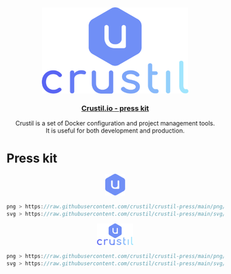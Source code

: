 <h3 align="center">
  <a href="https://crustil.io">
   <img src="./svg/logo_full.svg" height="200px"><br /><br />
   Crustil.io - press kit</a>
</h3>

<p align="center">
  Crustil is a set of Docker configuration and project management tools.<br />
  It is useful for both development and production.
</p>


# Press kit

<p align="center">
  <img src="./svg/logo.svg" height="50px">
</p>

```ts
png > https://raw.githubusercontent.com/crustil/crustil-press/main/png/logo_full.png
svg > https://raw.githubusercontent.com/crustil/crustil-press/main/svg/logo_full.svg
```

<p align="center">
  <img src="./svg/logo_full.svg" height="50px">
</p>

```ts
png > https://raw.githubusercontent.com/crustil/crustil-press/main/png/logo.png
svg > https://raw.githubusercontent.com/crustil/crustil-press/main/svg/logo.svg
```
